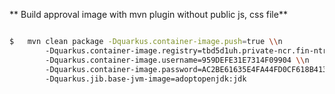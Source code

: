 ** Build approval image with mvn plugin without public js, css file**

```bash

$   mvn clean package -Dquarkus.container-image.push=true \\n
        -Dquarkus.container-image.registry=tbd5d1uh.private-ncr.fin-ntruss.com \\n
        -Dquarkus.container-image.username=959DEFE31E7314F09904 \\n
        -Dquarkus.container-image.password=AC2BE61635E4FA44FD0CF618B4133AE22885AB92 \\n
        -Dquarkus.jib.base-jvm-image=adoptopenjdk:jdk
```

